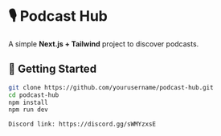 # 🎙️ Podcast Hub

A simple **Next.js + Tailwind** project to discover podcasts.  

## 🚀 Getting Started

```bash
git clone https://github.com/yourusername/podcast-hub.git
cd podcast-hub
npm install
npm run dev

Discord link: https://discord.gg/sWMYzxsE